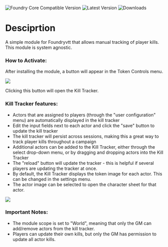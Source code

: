 ![Foundry Core Compatible Version](https://img.shields.io/endpoint?url=https%3A%2F%2Ffoundryshields.com%2Fversion%3Fstyle%3Dfor-the-badge%26url%3Dhttps%3A%2F%2Fgithub.com%2Fsnshatto%2Fkill-tracker%2Freleases%2Fdownload%2Fv1.0.1%2Fmodule.json)
![Latest Version](https://img.shields.io/github/v/release/snshatto/kill-tracker?style=for-the-badge)
![Downloads](https://img.shields.io/github/downloads/snshatto/kill-tracker/total?style=for-the-badge)
# Desciprtion
A simple module for Foundryvtt that allows manual tracking of player kills. This module is system agnostic.

### How to Activate:
After installing the module, a button will appear in the Token Controls menu.

<img src="https://github.com/user-attachments/assets/9bed7c3f-67b6-4762-860a-3c72182c12d1">

Clicking this button will open the Kill Tracker.

### Kill Tracker features:
  - Actors that are assigned to players (through the "user configuration" menu) are automatically displayed in the kill tracker
  - Edit the input fields next to each actor and click the "save" button to update the kill tracker
  - The kill tracker will persist across sessions, making this a great way to track player kills throughout a campaign
  - Additional actors can be added to the Kill Tracker, either through the select drop-down menu, or by dragging and dropping actors into the Kill Tracker
  - The "reload" button will update the tracker - this is helpful if several players are updating the tracker at once.
  - By default, the Kill Tracker displays the token image for each actor. This can be changed in the settings menu.
  - The actor image can be selected to open the character sheet for that actor.

<img src="https://github.com/user-attachments/assets/0ef3facd-8e02-42a9-bb5d-cb5f1bcff533">

### Important Notes:
- The module scope is set to "World", meaning that only the GM can add/remove actors from the kill tracker.
- Players can update their own kills, but only the GM has permission to update all actor kills.

